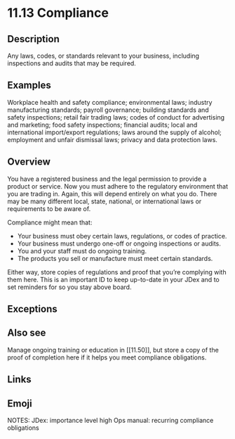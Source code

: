 # 11.13 Compliance

## Description

Any laws, codes, or standards relevant to your business, including inspections and audits that may be required.

## Examples

Workplace health and safety compliance; environmental laws; industry manufacturing standards; payroll governance; building standards and safety inspections; retail fair trading laws; codes of conduct for advertising and marketing; food safety inspections; financial audits; local and international import/export regulations; laws around the supply of alcohol; employment and unfair dismissal laws; privacy and data protection laws.

## Overview

You have a registered business and the legal permission to provide a product or service. Now you must adhere to the regulatory environment that you are trading in. Again, this will depend entirely on what you do. There may be many different local, state, national, or international laws or requirements to be aware of.

Compliance might mean that:

- Your business must obey certain laws, regulations, or codes of practice.
- Your business must undergo one-off or ongoing inspections or audits.
- You and your staff must do ongoing training.
- The products you sell or manufacture must meet certain standards.

Either way, store copies of regulations and proof that you’re complying with them here. This is an important ID to keep up-to-date in your JDex and to set reminders for so you stay above board.

## Exceptions

## Also see

Manage ongoing training or education in [[11.50]], but store a copy of the proof of completion here if it helps you meet compliance obligations.


## Links

## Emoji

NOTES:
JDex: importance level high
Ops manual: recurring compliance obligations
